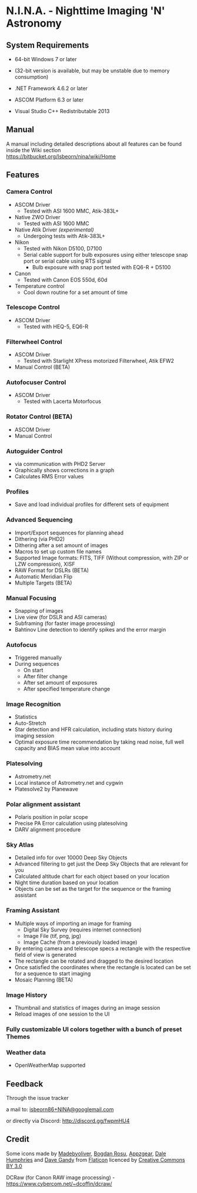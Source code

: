 # N.I.N.A. - Nighttime Imaging 'N' Astronomy #


## System Requirements

* 64-bit Windows 7 or later
* (32-bit version is available, but may be unstable due to memory consumption)

* .NET Framework 4.6.2 or later

* ASCOM Platform 6.3 or later

* Visual Studio C++ Redistributable 2013

## Manual

A manual including detailed descriptions about all features can be found inside the Wiki section  
https://bitbucket.org/Isbeorn/nina/wiki/Home  

## Features 

### Camera Control

* ASCOM Driver
     * Tested with ASI 1600 MMC, Atik-383L+
* Native ZWO Driver
     * Tested with ASI 1600 MMC
* Native Atik Driver *(experimental)*
     * Undergoing tests with Atik-383L+
* Nikon
     * Tested with Nikon D5100, D7100
     * Serial cable support for bulb exposures using either telescope snap port or serial cable using RTS signal
          * Bulb exposure with snap port tested with EQ6-R + D5100
* Canon 
     * Tested with Canon EOS 550d, 60d
* Temperature control 
     * Cool down routine for a set amount of time

### Telescope Control
* ASCOM Driver
     * Tested with HEQ-5, EQ6-R

### Filterwheel Control
* ASCOM Driver
     * Tested with Starlight XPress motorized Filterwheel, Atik EFW2
* Manual Control (BETA)

### Autofocuser Control
* ASCOM Driver
     * Tested with Lacerta Motorfocus

### Rotator Control (BETA)
* ASCOM Driver
* Manual Control

### Autoguider Control
* via communication with PHD2 Server
* Graphically shows corrections in a graph
* Calculates RMS Error values

### Profiles
* Save and load individual profiles for different sets of equipment

### Advanced Sequencing
* Import/Export sequences for planning ahead
* Dithering (via PHD2)
* Dithering after a set amount of images
* Macros to set up custom file names
* Supported Image formats: FITS, TIFF (Without compression, with ZIP or LZW compression), XISF
* RAW Format for DSLRs (BETA)
* Automatic Meridian Flip
* Multiple Targets (BETA)

### Manual Focusing
* Snapping of images
* Live view (for DSLR and ASI cameras)
* Subframing (for faster image processing)
* Bahtinov Line detection to identify spikes and the error margin     

### Autofocus
* Triggered manually
* During sequences
     * On start
     * After filter change
     * After set amount of exposures
     * After specified temperature change
     
### Image Recognition
* Statistics
* Auto-Stretch
* Star detection and HFR calculation, including stats history during imaging session
* Optimal exposure time recommendation by taking read noise, full well capacity and BIAS mean value into account

### Platesolving
* Astrometry.net
* Local instance of Astrometry.net and cygwin
* Platesolve2 by Planewave

### Polar alignment assistant 
* Polaris position in polar scope 
* Precise PA Error calculation using platesolving 
* DARV alignment procedure

### Sky Atlas
* Detailed info for over 10000 Deep Sky Objects
* Advanced filtering to get just the Deep Sky Objects that are relevant for you
* Calculated altitude chart for each object based on your location
* Night time duration based on your location
* Objects can be set as the target for the sequence or the framing assistant

### Framing Assistant
* Multiple ways of importing an image for framing
     * Digital Sky Survey (requires internet connection)
     * Image File (tif, png, jpg)
     * Image Cache (from a previously loaded image)
* By entering camera and telescope specs a rectangle with the respective field of view is generated
* The rectangle can be rotated and dragged to the desired location
* Once satisfied the coordinates where the rectangle is located can be set for a sequence to start imaging
* Mosaic Planning (BETA)

### Image History
* Thumbnail and statistics of images during an image session
* Reload images of one session to the UI

### Fully customizable UI colors together with a bunch of preset Themes

### Weather data 
* OpenWeatherMap supported


## Feedback

Through the issue tracker

a mail to: isbeorn86+NINA@googlemail.com

or directly via Discord: http://discord.gg/fwpmHU4

## Credit 

Some icons made by 
[Madebyoliver](http://www.flaticon.com/authors/madebyoliver),
[Bogdan Rosu](http://www.flaticon.com/authors/bogdan-rosu),
[Appzgear](http://www.flaticon.com/authors/appzgear),
[Dale Humphries](http://www.flaticon.com/authors/dale-humphries) and
[Dave Gandy](http://www.flaticon.com/authors/dave-gandy)
from
[Flaticon](http://www.flaticon.com)
licenced by 
[Creative Commons BY 3.0](http://creativecommons.org/licenses/by/3.0/)

DCRaw (for Canon RAW image processing) - https://www.cybercom.net/~dcoffin/dcraw/